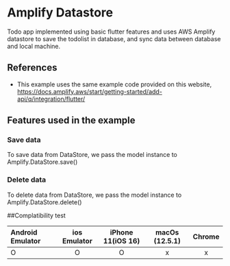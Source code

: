 # Amplify Datastore

Todo app implemented using basic flutter features and uses AWS Amplify datastore to save the todolist in database, and sync data between database and local machine.

## References

* This example uses the same example code provided on this website, https://docs.amplify.aws/start/getting-started/add-api/q/integration/flutter/



## Features used in the example

### Save data

To save data from DataStore, we pass the model instance to Amplify.DataStore.save()

### Delete data

To delete data from DataStore, we pass the model instance to Amplify.DataStore.delete()


##Complatibility test

| Android Emulator | ios Emulator| iPhone 11(iOS 16) | macOs (12.5.1)| Chrome |
|:--------------|:--------------:|:--------------:|:--------------:|:--------------:|
|O|O|O|x|x|
